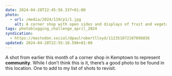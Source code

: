 ```yaml
---
date: 2024-04-28T22:45:56.337+01:00
photo:
  - url: /media/2024/119/p1/1.jpg
    alt: A corner shop with open sides and displays of fruit and vegetables has people walking inside and around it. It’s dark, so the lights from inside create a warm glow around the one-story building.
tags: photoblogging_challenge_april_2024
syndication:
  - https://mastodon.social/@paulrobertlloyd/112351072107096856
updated: 2024-04-28T22:55:10.596+01:00
---
```


A shot from earlier this month of a corner shop in Kemptown to represent **community**. While I don’t think this is it, there’s a good photo to be found in this location. One to add to my list of shots to revisit.
